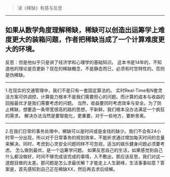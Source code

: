 >读《稀缺》有感与反思

---

如果从数学角度理解稀缺，稀缺可以创造出运筹学上难度更大的装箱问题，作者把稀缺当成了一个计算难度更大的环境。
---



 反思：但是他似乎只是讲了经济学和心理学的基础知识。 这本书是14年的，不知道他的理论是否更新？现在的稀缺概念，不是静态而已，必须有时空特性的。否则是伪稀缺。

---
1.在现实的交通管理中，我们不是只有一套固定算法的。 实时Real-Time有N套灵活方案可供调控，计算能力根本不是我们需要担心的问题。而计算的成本与收益的回报最优才是我们需要考虑的问题。 当然，收益要同时考虑效率与安全。为了防止稀缺，想要造一条带宽很高的路的思想，不新鲜。我们根本没办法满足一个疯狂的需求。 解决办法当然是要智能化，更重要，对于一些地方，要断舍离。


---

2.在我们日常的事务处理中，稀缺可以是时间或是金钱的缺少。我们不会有24小时零一分出现，所以对于日常事务的规划效率，不能祈求通过增加每天时间的总量来解决。同时，考虑到心灵安全问题同样不可忽视，适当的娱乐健身问题必须要考虑。 怎么做到最优，是一个运筹学问题。 如果反思自己的生活，如果感觉到自己什么都没做好，时间不够完成该完成的事情，入不敷出，那应该反思，我们对这一道题目做的太差。那问题是怎么求最优解？才能走上人生巅峰，生活事事如意？答案是，首先感知到自己正在稀缺XX，然后再去求后续解。
